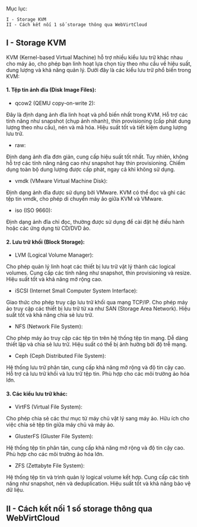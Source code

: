Mục lục:

    I - Storage KVM
    II - Cách kết nối 1 số storage thông qua WebVirtCloud

## I - Storage KVM

KVM (Kernel-based Virtual Machine) hỗ trợ nhiều kiểu lưu trữ khác nhau cho máy ảo, cho phép bạn linh hoạt lựa chọn tùy theo nhu cầu về hiệu suất, dung lượng và khả năng quản lý. Dưới đây là các kiểu lưu trữ phổ biến trong KVM:

#### 1. Tệp tin ảnh đĩa (Disk Image Files):

  + qcow2 (QEMU copy-on-write 2):

Đây là định dạng ảnh đĩa linh hoạt và phổ biến nhất trong KVM.
Hỗ trợ các tính năng như snapshot (chụp ảnh nhanh), thin provisioning (cấp phát dung lượng theo nhu cầu), nén và mã hóa.
Hiệu suất tốt và tiết kiệm dung lượng lưu trữ.

  + raw:

Định dạng ảnh đĩa đơn giản, cung cấp hiệu suất tốt nhất.
Tuy nhiên, không hỗ trợ các tính năng nâng cao như snapshot hay thin provisioning.
Chiếm dụng toàn bộ dung lượng được cấp phát, ngay cả khi không sử dụng.

  + vmdk (VMware Virtual Machine Disk):

Định dạng ảnh đĩa được sử dụng bởi VMware.
KVM có thể đọc và ghi các tệp tin vmdk, cho phép di chuyển máy ảo giữa KVM và VMware.

  + iso (ISO 9660):

Định dạng ảnh đĩa chỉ đọc, thường được sử dụng để cài đặt hệ điều hành hoặc các ứng dụng từ CD/DVD ảo.

#### 2. Lưu trữ khối (Block Storage):

  + LVM (Logical Volume Manager):

Cho phép quản lý linh hoạt các thiết bị lưu trữ vật lý thành các logical volumes.
Cung cấp các tính năng như snapshot, thin provisioning và resize.
Hiệu suất tốt và khả năng mở rộng cao.

  + iSCSI (Internet Small Computer System Interface):

Giao thức cho phép truy cập lưu trữ khối qua mạng TCP/IP.
Cho phép máy ảo truy cập các thiết bị lưu trữ từ xa như SAN (Storage Area Network).
Hiệu suất tốt và khả năng chia sẻ lưu trữ.

  + NFS (Network File System):

Cho phép máy ảo truy cập các tệp tin trên hệ thống tệp tin mạng.
Dễ dàng thiết lập và chia sẻ lưu trữ.
Hiệu suất có thể bị ảnh hưởng bởi độ trễ mạng.

  + Ceph (Ceph Distributed File System):

Hệ thống lưu trữ phân tán, cung cấp khả năng mở rộng và độ tin cậy cao.
Hỗ trợ cả lưu trữ khối và lưu trữ tệp tin.
Phù hợp cho các môi trường ảo hóa lớn.

#### 3. Các kiểu lưu trữ khác:

  + VirtFS (Virtual File System):

Cho phép chia sẻ các thư mục từ máy chủ vật lý sang máy ảo.
Hữu ích cho việc chia sẻ tệp tin giữa máy chủ và máy ảo.

  + GlusterFS (Gluster File System):

Hệ thống tệp tin phân tán, cung cấp khả năng mở rộng và độ tin cậy cao.
Phù hợp cho các môi trường ảo hóa lớn.

  + ZFS (Zettabyte File System):

Hệ thống tệp tin và trình quản lý logical volume kết hợp.
Cung cấp các tính năng như snapshot, nén và deduplication.
Hiệu suất tốt và khả năng bảo vệ dữ liệu.

## II - Cách kết nối 1 số storage thông qua WebVirtCloud